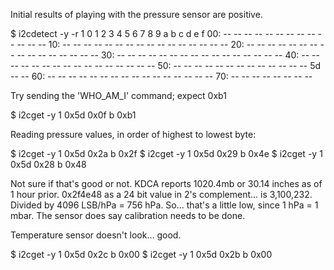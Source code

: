 
Initial results of playing with the pressure sensor are positive.

$ i2cdetect -y -r 1
     0  1  2  3  4  5  6  7  8  9  a  b  c  d  e  f
00:          -- -- -- -- -- -- -- -- -- -- -- -- --
10: -- -- -- -- -- -- -- -- -- -- -- -- -- -- -- --
20: -- -- -- -- -- -- -- -- -- -- -- -- -- -- -- --
30: -- -- -- -- -- -- -- -- -- -- -- -- -- -- -- --
40: -- -- -- -- -- -- -- -- -- -- -- -- -- -- -- --
50: -- -- -- -- -- -- -- -- -- -- -- -- -- 5d -- --
60: -- -- -- -- -- -- -- -- -- -- -- -- -- -- -- --
70: -- -- -- -- -- -- -- --

Try sending the 'WHO_AM_I' command; expect 0xb1

$ i2cget -y 1 0x5d 0x0f b
0xb1

Reading pressure values, in order of highest to lowest byte:

$ i2cget -y 1 0x5d 0x2a b
0x2f
$ i2cget -y 1 0x5d 0x29 b
0x4e
$ i2cget -y 1 0x5d 0x28 b
0x48

Not sure if that's good or not. KDCA reports 1020.4mb or 30.14 inches as of 1 hour prior.
0x2f4e48 as a 24 bit value in 2's complement... is 3,100,232. Divided by 4096 LSB/hPa =
756 hPa. So... that's a little low, since 1 hPa = 1 mbar. The sensor does say calibration
needs to be done.

Temperature sensor doesn't look... good.

$ i2cget -y 1 0x5d 0x2c b
0x00
$ i2cget -y 1 0x5d 0x2b b
0x00

